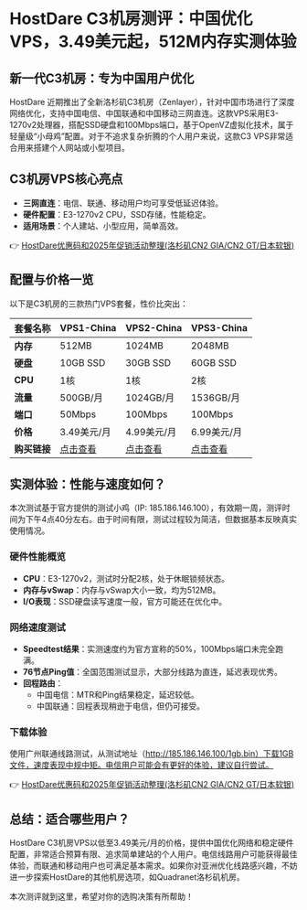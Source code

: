# HostDare C3机房测评：中国优化VPS，3.49美元起，512M内存实测体验

## 新一代C3机房：专为中国用户优化

HostDare 近期推出了全新洛杉矶C3机房（Zenlayer），针对中国市场进行了深度网络优化，支持中国电信、中国联通和中国移动三网直连。这款VPS采用E3-1270v2处理器，搭配SSD硬盘和100Mbps端口，基于OpenVZ虚拟化技术，属于轻量级“小母鸡”配置。对于不追求复杂折腾的个人用户来说，这款C3 VPS非常适合用来搭建个人网站或小型项目。

## C3机房VPS核心亮点

- **三网直连**：电信、联通、移动用户均可享受低延迟体验。
- **硬件配置**：E3-1270v2 CPU，SSD存储，性能稳定。
- **适用场景**：个人建站、小型应用，简单高效。

👉 [HostDare优惠码和2025年促销活动整理(洛杉矶CN2 GIA/CN2 GT/日本软银)](https://bit.ly/hostdare)

## 配置与价格一览

以下是C3机房的三款热门VPS套餐，性价比突出：

| **套餐名称**   | **VPS1-China**       | **VPS2-China**       | **VPS3-China**       |
|----------------|----------------------|----------------------|----------------------|
| **内存**       | 512MB               | 1024MB              | 2048MB              |
| **硬盘**       | 10GB SSD            | 30GB SSD            | 60GB SSD            |
| **CPU**        | 1核                 | 1核                 | 2核                 |
| **流量**       | 500GB/月            | 1024GB/月           | 1536GB/月           |
| **端口**       | 50Mbps              | 100Mbps             | 100Mbps             |
| **价格**       | 3.49美元/月         | 4.99美元/月         | 6.99美元/月         |
| **购买链接**   | [点击查看](https://bit.ly/hostdare) | [点击查看](https://bit.ly/hostdare) | [点击查看](https://bit.ly/hostdare) |

## 实测体验：性能与速度如何？

本次测试基于官方提供的测试小鸡（IP: 185.186.146.100），有效期一周，测评时间为下午4点40分左右。由于时间有限，测试过程较为简洁，但数据基本反映真实使用情况。

### 硬件性能概览
- **CPU**：E3-1270v2，测试时分配2核，处于休眠锁频状态。
- **内存与vSwap**：内存与vSwap大小一致，均为512MB。
- **I/O表现**：SSD硬盘读写速度一般，官方可能还在优化中。

### 网络速度测试
- **Speedtest结果**：实测速度约为官方宣称的50%，100Mbps端口未完全跑满。
- **76节点Ping值**：全国范围测试显示，大部分线路为直连，延迟表现优秀。
- **回程路由**：
  - 中国电信：MTR和Ping结果稳定，延迟较低。
  - 中国联通：回程表现稍逊于电信，但仍可接受。

### 下载体验
使用广州联通线路测试，从测试地址（http://185.186.146.100/1gb.bin）下载1GB文件，速度表现中规中矩。电信用户可能会有更好的体验，建议自行尝试。

👉 [HostDare优惠码和2025年促销活动整理(洛杉矶CN2 GIA/CN2 GT/日本软银)](https://bit.ly/hostdare)

## 总结：适合哪些用户？

HostDare C3机房VPS以低至3.49美元/月的价格，提供中国优化网络和稳定硬件配置，非常适合预算有限、追求简单建站的个人用户。电信线路用户可能获得最佳体验，而联通和移动用户也可满足基本需求。如果你对亚洲优化线路感兴趣，不妨进一步探索HostDare的其他机房选项，如Quadranet洛杉矶机房。

本次测评就到这里，希望对你的选购决策有所帮助！